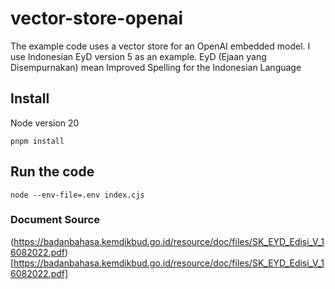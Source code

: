 # vector-store-openai
The example code uses a vector store for an OpenAI embedded model. I use Indonesian EyD version 5 as an example. EyD (Ejaan yang Disempurnakan) mean Improved Spelling for the Indonesian Language

## Install
Node version 20
```
pnpm install
```

## Run the code
```
node --env-file=.env index.cjs
```

### Document Source
(https://badanbahasa.kemdikbud.go.id/resource/doc/files/SK_EYD_Edisi_V_16082022.pdf)[https://badanbahasa.kemdikbud.go.id/resource/doc/files/SK_EYD_Edisi_V_16082022.pdf]